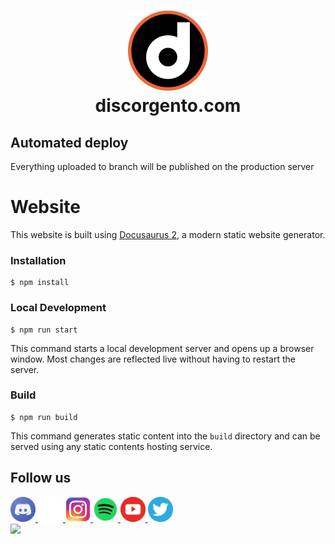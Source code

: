 <h1 align="center">
    <img src="static/img/discorgento-logo.png" alt="Discorgento logo" width="128" height="128" title="Discorgento"/> 
  <br>
  discorgento.com
  <br>
</h1>

## Automated deploy

Everything uploaded to branch will be published on the production server


# Website

This website is built using [Docusaurus 2](https://docusaurus.io/), a modern static website generator.

### Installation

```
$ npm install
```

### Local Development

```
$ npm run start
```

This command starts a local development server and opens up a browser window. Most changes are reflected live without having to restart the server.

### Build

```
$ npm run build
```

This command generates static content into the `build` directory and can be served using any static contents hosting service.

## Follow us

<div class="bottom-bar">
        <a href="https://discord.io/Discorgento" target="_blank" title="Discord">
            <img src="./imgs/social/discord-icon.png" width="40" height="40" />
        </a>
        <a href="https://github.com/discorgento" target="_blank" title="Github">
            <img
                src="./imgs/social/github-logo.png" width="40" height="40"/>
        </a>
        <a href="https://www.instagram.com/discorgento/" target="_blank" title="Instagram">
            <img
                src="./imgs/social/instagram-icon.png" width="40" height="40"/>
        </a>
        <a href="https://open.spotify.com/show/5h3gKepBezY4Iz5LM79nUn" target="_blank" title="Spotify">
            <img
                src="./imgs/social/spotify-icon.png" width="40" height="40"/>
        </a>
        <a href="https://www.youtube.com/channel/UChJitnyFtNOoCe6cu-rHcow" target="_blank" title="Youtube">
            <img
                src="./imgs/social/youtube-icon.png" width="40" height="40"/>
        </a>
        <a href="https://twitter.com/discorgento" target="_blank" title="Twitter">
            <img
                src="./imgs/social/twitter-logo.png" width="40" height="40"/>
        </a>
    </div>


<a href="https://github.com/discorgento/discorgento.com/graphs/contributors">
  <img src="https://contrib.rocks/image?repo=discorgento/discorgento.com" />
</a>
